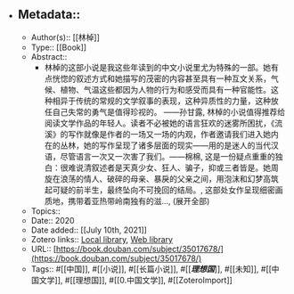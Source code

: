 - ## Metadata::
    - Author(s):: [[林棹]]
    - Type:: [[Book]]
    - Abstract::
        - 林棹的这部小说是我这些年读到的中文小说里尤为特殊的一部。她有点恍惚的叙述方式和她描写的茂密的内容甚至具有一种互文关系，气候、植物、气温这些都因为人物的行为和感受而具有一种官能性。这种相异于传统的常规的文学叙事的表现，这种异质性的力量，这种放任自己失常的勇气是值得珍视的。 ——孙甘露, 林棹的小说值得推荐给阅读文学作品的年轻人。读者不必被她的语言狂欢的迷雾所困扰，《流溪》的写作就像是作者的一场又一场的内观，作者邀请我们进入她内在的丛林，她的写作呈现了诸多层面的现实——用的是迷人的当代汉语，尽管语言一次又一次害了我们。——棉棉, 这是一份疑点重重的独白：很难说清叙述者是天真少女、狂人、骗子，抑或三者皆是。她周旋在浪荡的情人、破碎的母亲、暴戾的父亲之间，用泡沫和幻梦高筑起可疑的前半生，最终坠向不可挽回的结局。, 这部处女作呈现细密画质地，携带着亚热带岭南独有的滋..., (展开全部)
    - Topics:: 
    - Date:: 2020
    - Date added:: [[July 10th, 2021]]
    - Zotero links:: [Local library](zotero://select/library/items/PXTJV2AN), [Web library](https://www.zotero.org/users/7147715/items/PXTJV2AN)
    - URL:: [https://book.douban.com/subject/35017678/](https://book.douban.com/subject/35017678/)
    - Tags:: #[[中国]], #[[小说]], #[[长篇小说]], #[[***理想国***]], #[[未知]], #[[中国文学]], #[[理想国]], #[[0.中国文学]], #[[ZoteroImport]]
